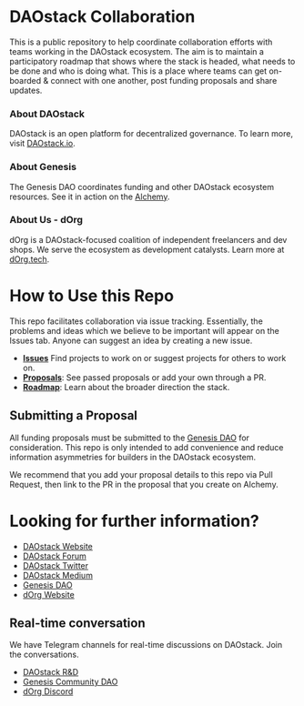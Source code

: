 # DAOstack Collaboration
This is a public repository to help coordinate collaboration efforts with teams working in the DAOstack ecosystem. The aim is to maintain a participatory roadmap that shows where the stack is headed, what needs to be done and who is doing what. This is a place where teams can get on-boarded & connect with one another, post funding proposals and share updates.

### About DAOstack
DAOstack is an open platform for decentralized governance. To learn more, visit [DAOstack.io](https://daostack.io).

### About Genesis
The Genesis DAO coordinates funding and other DAOstack ecosystem resources. See it in action on the [Alchemy](https://alchemy.daostack.io/dao/0x294f999356ed03347c7a23bcbcf8d33fa41dc830).

### About Us - dOrg
dOrg is a DAOstack-focused coalition of independent freelancers and dev shops. We serve the ecosystem as development catalysts. Learn more at [dOrg.tech](https://dOrg.tech).

# How to Use this Repo
This repo facilitates collaboration via issue tracking. Essentially, the problems and ideas which we believe to be important will appear on the Issues tab. Anyone can suggest an idea by creating a new issue.

- [**Issues**](https://github.com/dOrgTech/DAOstack-collab/issues) Find projects to work on or suggest projects for others to work on.
- [**Proposals**](https://github.com/dOrgTech/DAOstack-collab/tree/master/proposals): See passed proposals or add your own through a PR.
- [**Roadmap**](https://github.com/dOrgTech/DAOstack-collab/wiki): Learn about the broader direction the stack.

## Submitting a Proposal

All funding proposals must be submitted to the [Genesis DAO](https://alchemy.daostack.io/dao/0x294f999356ed03347c7a23bcbcf8d33fa41dc830) for consideration. This repo is only intended to add convenience and reduce information asymmetries for builders in the DAOstack ecosystem.

We recommend that you add your proposal details to this repo via Pull Request, then link to the PR in the proposal that you create on Alchemy.

# Looking for further information?

* [DAOstack Website](https://daostack.io)
* [DAOstack Forum](https://daotalk.org)
* [DAOstack Twitter](https://twitter.com/daostack)
* [DAOstack Medium](https://medium.com/daostack)
* [Genesis DAO](https://alchemy.daostack.io/dao/0x294f999356ed03347c7a23bcbcf8d33fa41dc830)
* [dOrg Website](https://dorg.tech)

## Real-time conversation
We have Telegram channels for real-time discussions on DAOstack. Join the conversations.
* [DAOstack R&D]()
* [Genesis Community DAO]()
* [dOrg Discord](https://discord.gg/6Kujmad)


